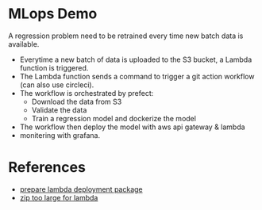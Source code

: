 # MLops Demo

A regression problem need to be retrained every time new batch data is available.

- Everytime a new batch of data is uploaded to the S3 bucket, a Lambda function is triggered.
- The Lambda function sends a command to trigger a git action workflow (can also use circleci).
- The workflow is orchestrated by prefect:
  - Download the data from S3
  - Validate the data
  - Train a regression model and dockerize the model
- The workflow then deploy the model with aws api gateway & lambda
- monitering with grafana.


# References
- [prepare lambda deployment package](https://docs.aws.amazon.com/lambda/latest/dg/python-package.html)
- [zip too large for lambda](https://medium.com/geekculture/deploying-a-sklearn-model-on-aws-lambda-b649ce58bac2#:~:text=If%20the%20file%20is%20larger,cannot%20be%20used%20in%20Lambda.)
